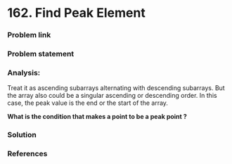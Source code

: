 # 162. Find Peak Element

### Problem link

### Problem statement

### Analysis:

Treat it as ascending subarrays alternating with descending subarrays. But the array also could be a singular ascending or descending order. In this case, the peak value is the end or the start of the array.

**What is the condition that makes a point to be a peak point ?**





### Solution

### References



